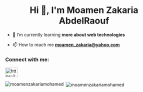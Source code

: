 <h1 align="center">Hi 👋, I'm Moamen Zakaria AbdelRaouf</h1>

- 🌱 I’m currently learning **more about web technologies**



- 📫 How to reach me **moamen_zakaria@yahoo.com**

<h3 align="left">Connect with me:</h3>
<p align="left">
<a href="https://www.linkedin.com/in/mo-men-abdel-raouf-04194a204/" target="blank"><img align="center" src="https://raw.githubusercontent.com/rahuldkjain/github-profile-readme-generator/master/src/images/icons/Social/linked-in-alt.svg" alt="https://www.linkedin.com/mwlite/in/mo-men-abdel-raouf-04194a204" height="30" width="40" /></a>
</p>



<p><img align="left" src="https://github-readme-stats.vercel.app/api/top-langs?username=moamenzakariamohamed&show_icons=true&locale=en&layout=compac&theme=transparent&theme=blue_navy" alt="moamenzakariamohamed" /></p>

<p>&nbsp;<img align="center" src="https://github-readme-stats.vercel.app/api?username=moamenzakariamohamed&show_icons=true&locale=en&theme=blue_navy" alt="moamenzakariamohamed" /></p>

<!---
MoamenZakariaMohamed/MoamenZakariaMohamed is a ✨ special ✨ repository because its `README.md` (this file) appears on your GitHub profile.
You can click the Preview link to take a look at your changes.
--->
